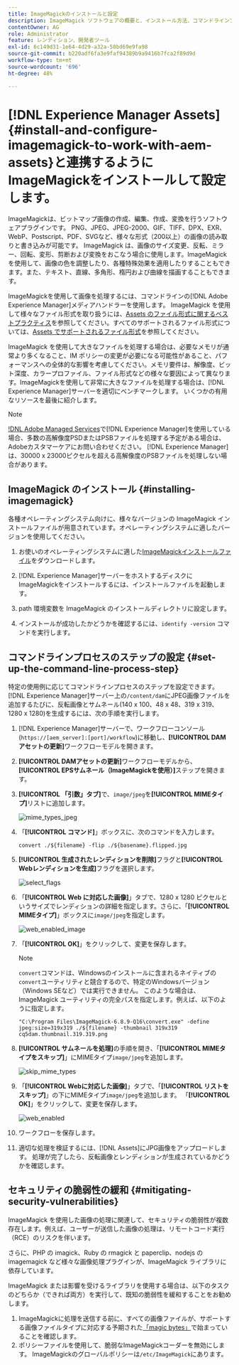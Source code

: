 ```yaml
---
title: ImageMagickのインストールと設定
description: ImageMagick ソフトウェアの概要と、インストール方法、コマンドラインプロセスのステップの設定方法、ImageMagick を使用して画像の編集、組み立て、サムネール生成をおこなう方法を学習します。
contentOwner: AG
role: Administrator
feature: レンディション、開発者ツール
exl-id: 6c149d31-1e64-4d29-a32a-58bd69e9fa98
source-git-commit: b220adf6fa3e9faf94389b9a9416b7fca2f89d9d
workflow-type: tm+mt
source-wordcount: '696'
ht-degree: 48%

---
```


# [!DNL Experience Manager Assets] {#install-and-configure-imagemagick-to-work-with-aem-assets}と連携するようにImageMagickをインストールして設定します。

ImageMagickは、ビットマップ画像の作成、編集、作成、変換を行うソフトウェアプラグインです。 PNG、JPEG、JPEG-2000、GIF、TIFF、DPX、EXR、WebP、Postscript、PDF、SVGなど、様々な形式（200以上）の画像の読み取りと書き込みが可能です。 ImageMagick は、画像のサイズ変更、反転、ミラー、回転、変形、剪断および変換をおこなう場合に使用します。ImageMagick を使用して、画像の色を調整したり、各種特殊効果を適用したりすることもできます。また、テキスト、直線、多角形、楕円および曲線を描画することもできます。

ImageMagickを使用して画像を処理するには、コマンドラインの[!DNL Adobe Experience Manager]メディアハンドラーを使用します。 ImageMagick を使用して様々なファイル形式を取り扱うには、[Assets のファイル形式に関するベストプラクティス](/help/assets/assets-file-format-best-practices.md)を参照してください。すべてのサポートされるファイル形式については、[Assets でサポートされるファイル形式](/help/assets/assets-formats.md)を参照してください。

ImageMagick を使用して大きなファイルを処理する場合は、必要なメモリが通常より多くなること、IM ポリシーの変更が必要になる可能性があること、パフォーマンスへの全体的な影響を考慮してください。メモリ要件は、解像度、ビット深度、カラープロファイル、ファイル形式などの様々な要因によって異なります。ImageMagickを使用して非常に大きなファイルを処理する場合は、[!DNL Experience Manager]サーバーを適切にベンチマークします。 いくつかの有用なリソースを最後に紹介します。

>[!NOTE]
>
>[!DNL Adobe Managed Services](AMS)で[!DNL Experience Manager]を使用している場合、多数の高解像度PSDまたはPSBファイルを処理する予定がある場合は、Adobeカスタマーケアにお問い合わせください。 [!DNL Experience Manager] は、30000 x 23000ピクセルを超える高解像度のPSBファイルを処理しない場合があります。

## ImageMagick のインストール {#installing-imagemagick}

各種オペレーティングシステム向けに、様々なバージョンの ImageMagick インストールファイルが用意されています。オペレーティングシステムに適したバージョンを使用してください。

1. お使いのオペレーティングシステムに適した[ImageMagickインストールファイル](https://www.imagemagick.org/script/download.php)をダウンロードします。
1. [!DNL Experience Manager]サーバーをホストするディスクにImageMagickをインストールするには、インストールファイルを起動します。

1. path 環境変数を ImageMagick のインストールディレクトリに設定します。
1. インストールが成功したかどうかを確認するには、`identify -version` コマンドを実行します。

## コマンドラインプロセスのステップの設定 {#set-up-the-command-line-process-step}

特定の使用例に応じてコマンドラインプロセスのステップを設定できます。[!DNL Experience Manager]サーバー上の`/content/dam`にJPEG画像ファイルを追加するたびに、反転画像とサムネール(140 x 100、48 x 48、319 x 319、1280 x 1280)を生成するには、次の手順を実行します。

1. [!DNL Experience Manager]サーバーで、ワークフローコンソール(`https://[aem_server]:[port]/workflow`)に移動し、**[!UICONTROL DAMアセットの更新]**&#x200B;ワークフローモデルを開きます。
1. **[!UICONTROL DAMアセットの更新]**&#x200B;ワークフローモデルから、**[!UICONTROL EPSサムネール（ImageMagickを使用）]**&#x200B;ステップを開きます。
1. **[!UICONTROL 「引数」タブ]**&#x200B;で、`image/jpeg`を&#x200B;**[!UICONTROL MIMEタイプ]**&#x200B;リストに追加します。

   ![mime_types_jpeg](assets/mime_types_jpeg.png)

1. 「**[!UICONTROL コマンド]**」ボックスに、次のコマンドを入力します。

   `convert ./${filename} -flip ./${basename}.flipped.jpg`

1. **[!UICONTROL 生成されたレンディションを削除]**&#x200B;フラグと&#x200B;**[!UICONTROL Webレンディションを生成]**&#x200B;フラグを選択します。

   ![select_flags](assets/select_flags.png)

1. 「**[!UICONTROL Web に対応した画像]**」タブで、1280 x 1280 ピクセルというサイズでレンディションの詳細を指定します。さらに、「**[!UICONTROL MIMEタイプ]**」ボックスに`image/jpeg`を指定します。

   ![web_enabled_image](assets/web_enabled_image.png)

1. 「**[!UICONTROL OK]**」をクリックして、変更を保存します。

   >[!NOTE]
   >
   >`convert`コマンドは、Windowsのインストールに含まれるネイティブの`convert`ユーティリティと競合するので、特定のWindowsバージョン（Windows SEなど）では実行できません。 このような場合は、ImageMagick ユーティリティの完全パスを指定します。例えば、以下のように指定します。
   >
   >
   >`"C:\Program Files\ImageMagick-6.8.9-Q16\convert.exe" -define jpeg:size=319x319 ./${filename} -thumbnail 319x319 cq5dam.thumbnail.319.319.png`

1. **[!UICONTROL サムネールを処理]**&#x200B;の手順を開き、「**[!UICONTROL MIMEタイプをスキップ]**」にMIMEタイプ`image/jpeg`を追加します。

   ![skip_mime_types](assets/skip_mime_types.png)

1. 「**[!UICONTROL Webに対応した画像]**」タブで、「**[!UICONTROL リストをスキップ]**」の下にMIMEタイプ`image/jpeg`を追加します。 「**[!UICONTROL OK]**」をクリックして、変更を保存します。

   ![web_enabled](assets/web_enabled.png)

1. ワークフローを保存します。

1. 適切な処理を検証するには、[!DNL Assets]にJPG画像をアップロードします。 処理が完了したら、反転画像とレンディションが生成されているかどうかを確認します。

## セキュリティの脆弱性の緩和 {#mitigating-security-vulnerabilities}

ImageMagick を使用した画像の処理に関連して、セキュリティの脆弱性が複数存在します。例えば、ユーザーが送信した画像の処理は、リモートコード実行（RCE）のリスクを伴います。

さらに、PHP の imagick、Ruby の rmagick と paperclip、nodejs の imagemagick など様々な画像処理プラグインが、ImageMagick ライブラリに依存しています。

ImageMagick または影響を受けるライブラリを使用する場合は、以下のタスクのどちらか（できれば両方）を実行して、既知の脆弱性を緩和することをお勧めします。

1. ImageMagickに処理を送信する前に、すべての画像ファイルが、サポートする画像ファイルタイプに対応する予期された[「magic bytes」](https://en.wikipedia.org/wiki/List_of_file_signatures)で始まっていることを確認します。
1. ポリシーファイルを使用して、脆弱なImageMagickコーダーを無効にします。 ImageMagickのグローバルポリシーは`/etc/ImageMagick`にあります。
